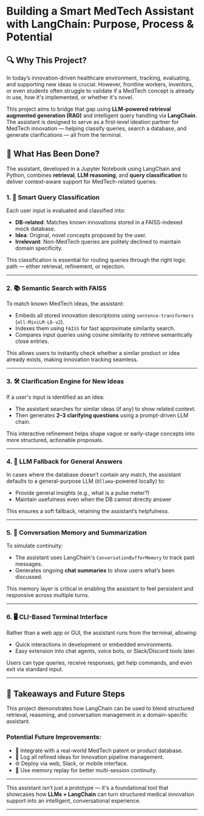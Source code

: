 

# Building a Smart MedTech Assistant with LangChain: Purpose, Process & Potential

## 🔍 Why This Project?

In today’s innovation-driven healthcare environment, tracking, evaluating, and supporting new ideas is crucial. However, frontline workers, inventors, or even students often struggle to validate if a MedTech concept is already in use, how it's implemented, or whether it's novel.

This project aims to bridge that gap using **LLM-powered retrieval augmented generation (RAG)** and intelligent query handling via **LangChain**. The assistant is designed to serve as a first-level ideation partner for MedTech innovation — helping classify queries, search a database, and generate clarifications — all from the terminal.

## 🧠 What Has Been Done?

The assistant, developed in a Jupyter Notebook using LangChain and Python, combines **retrieval**, **LLM reasoning**, and **query classification** to deliver context-aware support for MedTech-related queries.

### 1. 🧭 Smart Query Classification

Each user input is evaluated and classified into:

* **DB-related**: Matches known innovations stored in a FAISS-indexed mock database.
* **Idea**: Original, novel concepts proposed by the user.
* **Irrelevant**: Non-MedTech queries are politely declined to maintain domain specificity.

This classification is essential for routing queries through the right logic path — either retrieval, refinement, or rejection.

---

### 2. 📚 Semantic Search with FAISS

To match known MedTech ideas, the assistant:

* Embeds all stored innovation descriptions using `sentence-transformers` (`all-MiniLM-L6-v2`).
* Indexes them using `FAISS` for fast approximate similarity search.
* Compares input queries using cosine similarity to retrieve semantically close entries.

This allows users to instantly check whether a similar product or idea already exists, making innovation tracking seamless.

---

### 3. 🛠 Clarification Engine for New Ideas

If a user's input is identified as an idea:

* The assistant searches for similar ideas (if any) to show related context.
* Then generates **2–3 clarifying questions** using a prompt-driven LLM chain.

This interactive refinement helps shape vague or early-stage concepts into more structured, actionable proposals.

---

### 4. 🧾 LLM Fallback for General Answers

In cases where the database doesn’t contain any match, the assistant defaults to a general-purpose LLM (`Ollama`-powered locally) to:

* Provide general insights (e.g., what is a pulse meter?)
* Maintain usefulness even when the DB cannot directly answer

This ensures a soft fallback, retaining the assistant’s helpfulness.

---

### 5. 🧠 Conversation Memory and Summarization

To simulate continuity:

* The assistant uses LangChain's `ConversationBufferMemory` to track past messages.
* Generates ongoing **chat summaries** to show users what’s been discussed.

This memory layer is critical in enabling the assistant to feel persistent and responsive across multiple turns.

---

### 6. 🖥 CLI-Based Terminal Interface

Rather than a web app or GUI, the assistant runs from the terminal, allowing:

* Quick interactions in development or embedded environments.
* Easy extension into chat agents, voice bots, or Slack/Discord tools later.

Users can type queries, receive responses, get help commands, and even exit via standard input.

---

## 🧪 Takeaways and Future Steps

This project demonstrates how LangChain can be used to blend structured retrieval, reasoning, and conversation management in a domain-specific assistant.

### Potential Future Improvements:

* 🔗 Integrate with a real-world MedTech patent or product database.
* 🧾 Log all refined ideas for innovation pipeline management.
* 🌐 Deploy via web, Slack, or mobile interface.
* 🧠 Use memory replay for better multi-session continuity.

---

This assistant isn’t just a prototype — it's a foundational tool that showcases how **LLMs + LangChain** can turn structured medical innovation support into an intelligent, conversational experience.

---

